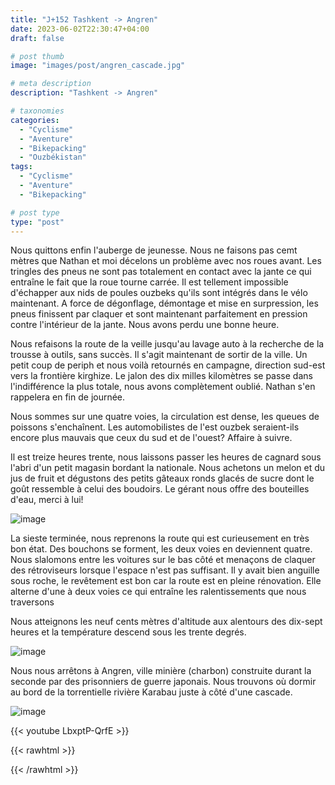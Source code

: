 ```yaml
---
title: "J+152 Tashkent -> Angren"
date: 2023-06-02T22:30:47+04:00
draft: false

# post thumb
image: "images/post/angren_cascade.jpg"

# meta description
description: "Tashkent -> Angren"

# taxonomies
categories:
  - "Cyclisme" 
  - "Aventure" 
  - "Bikepacking"
  - "Ouzbékistan" 
tags:
  - "Cyclisme" 
  - "Aventure" 
  - "Bikepacking" 

# post type
type: "post"
---
```


Nous quittons enfin l'auberge de jeunesse. Nous ne faisons pas cemt mètres que Nathan et moi décelons un problème avec nos roues avant. Les tringles des pneus ne sont pas totalement en contact avec la jante ce qui entraîne le fait que la roue tourne carrée. Il est tellement impossible d'échapper aux nids de poules ouzbeks qu'ils sont intégrés dans le vélo maintenant. A force de dégonflage, démontage et mise en surpression, les pneus finissent par claquer et sont maintenant parfaitement en pression contre l'intérieur de la jante. Nous avons perdu une bonne heure. 

Nous refaisons la route de la veille jusqu'au lavage auto à la recherche de la trousse à outils, sans succès. Il s'agit maintenant de sortir de la ville. Un petit coup de periph et nous voilà retournés en campagne, direction sud-est vers la frontière kirghize. Le jalon des dix milles kilomètres se passe dans l'indifférence la plus totale, nous avons complètement oublié. Nathan s'en rappelera en fin de journée. 

Nous sommes sur une quatre voies, la circulation est dense, les queues de poissons s'enchaînent. Les automobilistes de l'est ouzbek seraient-ils encore plus mauvais que ceux du sud et de l'ouest? Affaire à suivre. 

Il est treize heures trente, nous laissons passer les heures de cagnard sous l'abri d'un petit magasin bordant la nationale. Nous achetons un melon et du jus de fruit et dégustons des petits gâteaux ronds glacés de sucre dont le goût ressemble à celui des boudoirs. Le gérant nous offre des bouteilles d'eau, merci à lui! 

![image](../../images/post/angren_montagne.jpg)

La sieste terminée, nous reprenons la route qui est curieusement en très bon état. Des bouchons se forment, les deux voies en deviennent quatre. Nous slalomons entre les voitures sur le bas côté et menaçons de claquer des rétroviseurs lorsque l'espace n'est pas suffisant. Il y avait bien anguille sous roche, le revêtement est bon car la route est en pleine rénovation. Elle alterne d'une à deux voies ce qui entraîne les ralentissements que nous traversons 

Nous atteignons les neuf cents mètres d'altitude aux alentours des dix-sept heures et la température descend sous les trente degrés. 

![image](../../images/post/angren_nathan.jpg)

Nous nous arrêtons à Angren, ville minière (charbon) construite durant la seconde par des prisonniers de guerre japonais. Nous trouvons où dormir au bord de la torrentielle rivière Karabau juste à côté d'une cascade. 

![image](../../images/post/angren_benathan.jpg)

{{< youtube LbxptP-QrfE >}} 

{{< rawhtml >}} 
<div class="strava-embed-placeholder" data-embed-type="activity" data-embed-id="9189454460"></div><script src="https://strava-embeds.com/embed.js"></script>
{{< /rawhtml >}} 
